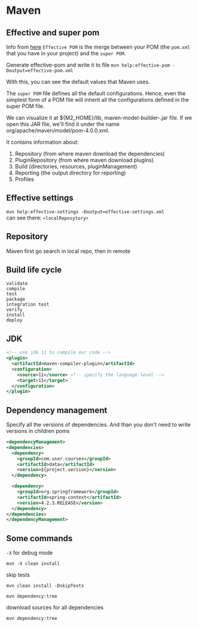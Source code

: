 # Maven

## Effective and super pom

Info from [here](https://stackoverflow.com/a/67778609)
`Effective POM` is the merge between your POM (the `pom.xml` that you have in your project) and
the `super POM`.

Generate effective-pom and write it to file
`mvn help:effective-pom -Doutput=effective-pom.xml`

With this, you can see the default values that Maven uses.

The `super POM` file defines all the default configurations. Hence, even the simplest form of a POM
file will inherit all the configurations defined in the super POM file.

We can visualize it at ${M2_HOME}/lib, maven-model-builder-.jar file. If we open this JAR file,
we'll find it under the name org/apache/maven/model/pom-4.0.0.xml.

It contains information about:

1. Repository (from where maven download the dependencies)
2. PluginRepository (from where maven download plugins)
3. Build (directories, resources, pluginManagement)
4. Reporting (the output directory for reporting)
5. Profiles

## Effective settings

`mvn help:effective-settings -Doutput=effective-settings.xml`  
can see there: `<localReposytory>`

## Repository

Maven first go search in local repo, then in remote

## Build life cycle

```
validate
compile
test
package
integration test
verify
install
deploy
```

## JDK
```xml
<!-- use jdk 11 to compile our code -->
<plugin>
  <artifactId>maven-compiler-plugin</artifactId>
  <configuration>
    <source>11</source> <!-- specify the language level -->
    <target>11</target>
  </configuration>
</plugin>
```

## Dependency management
Specify all the versions of dependencies. And than you don't need to write versions in children poms
```xml
<dependencyManagement>
<dependencies>
  <dependency>
    <groupId>com.user.courses</groupId>
    <artifactId>data</artifactId>
    <version>${project.version}</version>
  </dependency>

  <dependency>
    <groupId>org.springframework</groupId>
    <artifactId>spring-context</artifactId>
    <version>4.2.3.RELEASE</version>
  </dependency>
</dependencies>
</dependencyManagement>
```

## Some commands
`-X` for debug mode
```
mvn -X clean install
```

skip tests
```
mvn clean install -DskipTests
```

```
mvn dependency:tree
```

download sources for all dependencies
```
mvn dependency:tree
```
